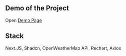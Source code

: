 ## Demo of the Project

Open [Demo Page](https://openweather-graph.vercel.app/)

## Stack

Next.JS, Shadcn, OpenWeatherMap API, Rechart, Axios
